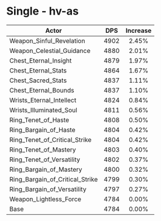 # Single - hv-as
| Actor | DPS | Increase |
|---|:---:|:---:|
|Weapon_Sinful_Revelation|4902|2.45%|
|Weapon_Celestial_Guidance|4880|2.01%|
|Chest_Eternal_Insight|4879|1.97%|
|Chest_Eternal_Stats|4864|1.67%|
|Chest_Sacred_Stats|4837|1.11%|
|Chest_Eternal_Bounds|4837|1.10%|
|Wrists_Eternal_Intellect|4824|0.84%|
|Wrists_Illuminated_Soul|4811|0.56%|
|Ring_Tenet_of_Haste|4808|0.50%|
|Ring_Bargain_of_Haste|4804|0.42%|
|Ring_Tenet_of_Critical_Strike|4804|0.42%|
|Ring_Tenet_of_Mastery|4803|0.40%|
|Ring_Tenet_of_Versatility|4802|0.37%|
|Ring_Bargain_of_Mastery|4800|0.32%|
|Ring_Bargain_of_Critical_Strike|4799|0.30%|
|Ring_Bargain_of_Versatility|4797|0.27%|
|Weapon_Lightless_Force|4784|0.00%|
|Base|4784|0.00%|
